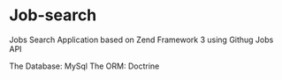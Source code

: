 # Job-search
Jobs Search Application based on Zend Framework 3 using Githug Jobs API

The Database: MySql 
The ORM: Doctrine
